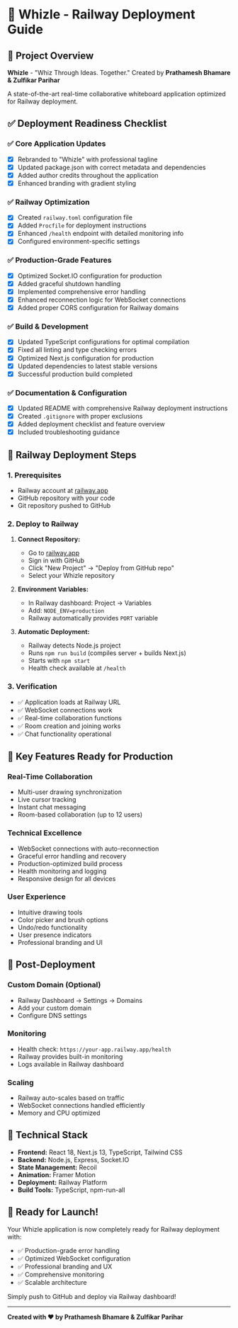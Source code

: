 # 🚀 Whizle - Railway Deployment Guide

## 🎨 Project Overview
**Whizle** - "Whiz Through Ideas. Together."
Created by **Prathamesh Bhamare & Zulfikar Parihar**

A state-of-the-art real-time collaborative whiteboard application optimized for Railway deployment.

## ✅ Deployment Readiness Checklist

### ✅ Core Application Updates
- [x] Rebranded to "Whizle" with professional tagline
- [x] Updated package.json with correct metadata and dependencies
- [x] Added author credits throughout the application
- [x] Enhanced branding with gradient styling

### ✅ Railway Optimization
- [x] Created `railway.toml` configuration file
- [x] Added `Procfile` for deployment instructions
- [x] Enhanced `/health` endpoint with detailed monitoring info
- [x] Configured environment-specific settings

### ✅ Production-Grade Features
- [x] Optimized Socket.IO configuration for production
- [x] Added graceful shutdown handling
- [x] Implemented comprehensive error handling
- [x] Enhanced reconnection logic for WebSocket connections
- [x] Added proper CORS configuration for Railway domains

### ✅ Build & Development
- [x] Updated TypeScript configurations for optimal compilation
- [x] Fixed all linting and type checking errors
- [x] Optimized Next.js configuration for production
- [x] Updated dependencies to latest stable versions
- [x] Successful production build completed

### ✅ Documentation & Configuration
- [x] Updated README with comprehensive Railway deployment instructions
- [x] Created `.gitignore` with proper exclusions
- [x] Added deployment checklist and feature overview
- [x] Included troubleshooting guidance

## 🚢 Railway Deployment Steps

### 1. Prerequisites
- Railway account at [railway.app](https://railway.app)
- GitHub repository with your code
- Git repository pushed to GitHub

### 2. Deploy to Railway
1. **Connect Repository:**
   - Go to [railway.app](https://railway.app)
   - Sign in with GitHub
   - Click "New Project" → "Deploy from GitHub repo"
   - Select your Whizle repository

2. **Environment Variables:**
   - In Railway dashboard: Project → Variables
   - Add: `NODE_ENV=production`
   - Railway automatically provides `PORT` variable

3. **Automatic Deployment:**
   - Railway detects Node.js project
   - Runs `npm run build` (compiles server + builds Next.js)
   - Starts with `npm start`
   - Health check available at `/health`

### 3. Verification
- ✅ Application loads at Railway URL
- ✅ WebSocket connections work
- ✅ Real-time collaboration functions
- ✅ Room creation and joining works
- ✅ Chat functionality operational

## 🌟 Key Features Ready for Production

### Real-Time Collaboration
- Multi-user drawing synchronization
- Live cursor tracking
- Instant chat messaging
- Room-based collaboration (up to 12 users)

### Technical Excellence
- WebSocket connections with auto-reconnection
- Graceful error handling and recovery
- Production-optimized build process
- Health monitoring and logging
- Responsive design for all devices

### User Experience
- Intuitive drawing tools
- Color picker and brush options
- Undo/redo functionality
- User presence indicators
- Professional branding and UI

## 🎯 Post-Deployment

### Custom Domain (Optional)
- Railway Dashboard → Settings → Domains
- Add your custom domain
- Configure DNS settings

### Monitoring
- Health check: `https://your-app.railway.app/health`
- Railway provides built-in monitoring
- Logs available in Railway dashboard

### Scaling
- Railway auto-scales based on traffic
- WebSocket connections handled efficiently
- Memory and CPU optimized

## 🔧 Technical Stack
- **Frontend:** React 18, Next.js 13, TypeScript, Tailwind CSS
- **Backend:** Node.js, Express, Socket.IO
- **State Management:** Recoil
- **Animation:** Framer Motion
- **Deployment:** Railway Platform
- **Build Tools:** TypeScript, npm-run-all

## 🎉 Ready for Launch!

Your Whizle application is now completely ready for Railway deployment with:
- ✅ Production-grade error handling
- ✅ Optimized WebSocket configuration
- ✅ Professional branding and UX
- ✅ Comprehensive monitoring
- ✅ Scalable architecture

Simply push to GitHub and deploy via Railway dashboard!

---

**Created with ❤️ by Prathamesh Bhamare & Zulfikar Parihar**
